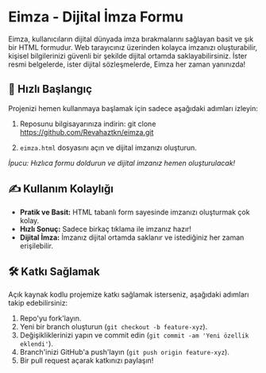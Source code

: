 # Eimza - Dijital İmza Formu

Eimza, kullanıcıların dijital dünyada imza bırakmalarını sağlayan basit ve şık bir HTML formudur. Web tarayıcınız üzerinden kolayca imzanızı oluşturabilir, kişisel bilgilerinizi güvenli bir şekilde dijital ortamda saklayabilirsiniz. İster resmi belgelerde, ister dijital sözleşmelerde, Eimza her zaman yanınızda!

## 🚀 Hızlı Başlangıç

Projenizi hemen kullanmaya başlamak için sadece aşağıdaki adımları izleyin:

1. Reposunu bilgisayarınıza indirin:
git clone https://github.com/Revahaztkn/eimza.git


2. `eimza.html` dosyasını açın ve dijital imzanızı oluşturun. 

*İpucu: Hızlıca formu doldurun ve dijital imzanız hemen oluşturulacak!*

## ✍️ Kullanım Kolaylığı

- **Pratik ve Basit:** HTML tabanlı form sayesinde imzanızı oluşturmak çok kolay.
- **Hızlı Sonuç:** Sadece birkaç tıklama ile imzanız hazır!
- **Dijital İmza:** İmzanız dijital ortamda saklanır ve istediğiniz her zaman erişilebilir.

## 🛠 Katkı Sağlamak

Açık kaynak kodlu projemize katkı sağlamak isterseniz, aşağıdaki adımları takip edebilirsiniz:

1. Repo'yu fork'layın.
2. Yeni bir branch oluşturun (`git checkout -b feature-xyz`).
3. Değişikliklerinizi yapın ve commit edin (`git commit -am 'Yeni özellik eklendi'`).
4. Branch'inizi GitHub'a push'layın (`git push origin feature-xyz`).
5. Bir pull request açarak katkınızı paylaşın!


